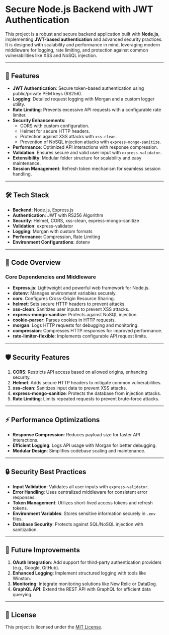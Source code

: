 # Secure Node.js Backend with JWT Authentication

This project is a robust and secure backend application built with **Node.js**, implementing **JWT-based authentication** and advanced security practices. It is designed with scalability and performance in mind, leveraging modern middleware for logging, rate limiting, and protection against common vulnerabilities like XSS and NoSQL injection.

---

## 🚀 Features

- **JWT Authentication**: Secure token-based authentication using public/private PEM keys (RS256).
- **Logging**: Detailed request logging with Morgan and a custom logger utility.
- **Rate Limiting**: Prevents excessive API requests with a configurable rate limiter.
- **Security Enhancements**:
  - CORS with custom configuration.
  - Helmet for secure HTTP headers.
  - Protection against XSS attacks with `xss-clean`.
  - Prevention of NoSQL injection attacks with `express-mongo-sanitize`.
- **Performance**: Optimized API interactions with response compression.
- **Validation**: Ensures secure and valid user input with `express-validator`.
- **Extensibility**: Modular folder structure for scalability and easy maintenance.
- **Session Management**: Refresh token mechanism for seamless session handling.

---

## 🛠️ Tech Stack

- **Backend**: Node.js, Express.js
- **Authentication**: JWT with RS256 Algorithm
- **Security**: Helmet, CORS, xss-clean, express-mongo-sanitize
- **Validation**: express-validator
- **Logging**: Morgan with custom formats
- **Performance**: Compression, Rate Limiting
- **Environment Configurations**: dotenv

---

## 📄 Code Overview

### Core Dependencies and Middleware

- **Express.js**: Lightweight and powerful web framework for Node.js.
- **dotenv**: Manages environment variables securely.
- **cors**: Configures Cross-Origin Resource Sharing.
- **helmet**: Sets secure HTTP headers to prevent attacks.
- **xss-clean**: Sanitizes user inputs to prevent XSS attacks.
- **express-mongo-sanitize**: Protects against NoSQL injection.
- **cookie-parser**: Parses cookies in HTTP requests.
- **morgan**: Logs HTTP requests for debugging and monitoring.
- **compression**: Compresses HTTP responses for improved performance.
- **rate-limiter-flexible**: Implements configurable API request limits.

---

## 🛡️ Security Features

1. **CORS**: Restricts API access based on allowed origins, enhancing security.
2. **Helmet**: Adds secure HTTP headers to mitigate common vulnerabilities.
3. **xss-clean**: Sanitizes input data to prevent XSS attacks.
4. **express-mongo-sanitize**: Protects the database from injection attacks.
5. **Rate Limiting**: Limits repeated requests to prevent brute-force attacks.

---

## ⚡ Performance Optimizations

- **Response Compression**: Reduces payload size for faster API interactions.
- **Efficient Logging**: Logs API usage with Morgan for better debugging.
- **Modular Design**: Simplifies codebase scaling and maintenance.

---

## 🔒 Security Best Practices

- **Input Validation**: Validates all user inputs with `express-validator`.
- **Error Handling**: Uses centralized middleware for consistent error responses.
- **Token Management**: Utilizes short-lived access tokens and refresh tokens.
- **Environment Variables**: Stores sensitive information securely in `.env` files.
- **Database Security**: Protects against SQL/NoSQL injection with sanitization.

---

## 🚀 Future Improvements

1. **OAuth Integration**: Add support for third-party authentication providers (e.g., Google, GitHub).
2. **Enhanced Logging**: Implement structured logging with tools like Winston.
3. **Monitoring**: Integrate monitoring solutions like New Relic or DataDog.
4. **GraphQL API**: Extend the REST API with GraphQL for efficient data querying.

---

## 📜 License

This project is licensed under the [MIT License](LICENSE).

